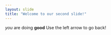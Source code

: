 ```yaml
---
layout: slide
title: "Welcome to our second slide!"
---
```

*you* are doing **good**
Use the left arrow to go back!
